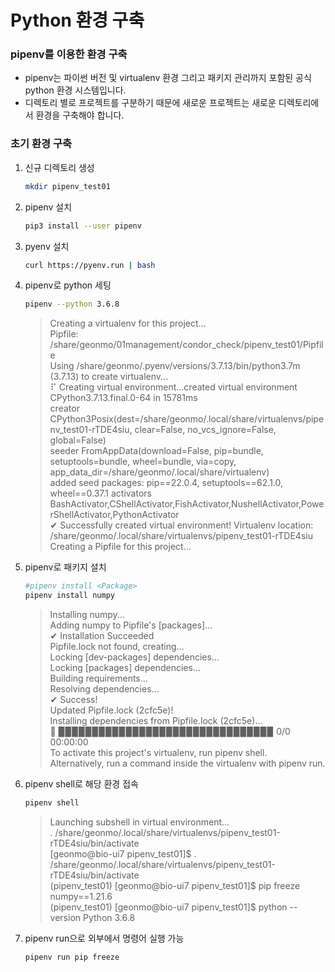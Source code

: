 # Python 환경 구축
### pipenv를 이용한 환경 구축
* pipenv는 파이썬 버전 및 virtualenv 환경 그리고 패키지 관리까지 포함된 공식 python 환경 시스템입니다.
* 디렉토리 별로 프로젝트를 구분하기 때문에 새로운 프로젝트는 새로운 디렉토리에서 환경을 구축해야 합니다.

### 초기 환경 구축
1. 신규 디렉토리 생성
    ```bash
    mkdir pipenv_test01
    ```

2. pipenv 설치

    ```bash
    pip3 install --user pipenv
    ```

3. pyenv 설치

    ```bash
    curl https://pyenv.run | bash
    ```

4. pipenv로 python 세팅

    ```bash
    pipenv --python 3.6.8
    ```
    >Creating a virtualenv for this project...\
    Pipfile: /share/geonmo/01management/condor_check/pipenv_test01/Pipfile\
    Using /share/geonmo/.pyenv/versions/3.7.13/bin/python3.7m (3.7.13) to create virtualenv...                                                                    
    ⠏ Creating virtual environment...created virtual environment CPython3.7.13.final.0-64 in 15781ms                                                              
    creator CPython3Posix(dest=/share/geonmo/.local/share/virtualenvs/pipenv_test01-rTDE4siu, clear=False, no_vcs_ignore=False, global=False)              
    seeder FromAppData(download=False, pip=bundle, setuptools=bundle, wheel=bundle, via=copy, app_data_dir=/share/geonmo/.local/share/virtualenv)               
    added seed packages: pip==22.0.4, setuptools==62.1.0, wheel==0.37.1
    activators BashActivator,CShellActivator,FishActivator,NushellActivator,PowerShellActivator,PythonActivator\
    ✔ Successfully created virtual environment!
    Virtualenv location: /share/geonmo/.local/share/virtualenvs/pipenv_test01-rTDE4siu                                                                          
    Creating a Pipfile for this project...

5. pipenv로 패키지 설치
    ```bash
    #pipenv install <Package>
    pipenv install numpy
    ```
    >Installing numpy...\
    Adding numpy to Pipfile's [packages]...\
    ✔ Installation Succeeded\
    Pipfile.lock not found, creating...\
    Locking [dev-packages] dependencies...\
    Locking [packages] dependencies...\
    Building requirements...\
    Resolving dependencies...\
    ✔ Success!\
    Updated Pipfile.lock (2cfc5e)!\
    Installing dependencies from Pipfile.lock (2cfc5e)...\
    🐍   ▉▉▉▉▉▉▉▉▉▉▉▉▉▉▉▉▉▉▉▉▉▉▉▉▉▉▉▉▉▉▉▉ 0/0  00:00:00\
    To activate this project's virtualenv, run pipenv shell.\
    Alternatively, run a command inside the virtualenv with pipenv run.

6. pipenv shell로 해당 환경 접속
    ```bash
    pipenv shell 
    ```
    >Launching subshell in virtual environment...\
    . /share/geonmo/.local/share/virtualenvs/pipenv_test01-rTDE4siu/bin/activate\
    [geonmo@bio-ui7 pipenv_test01]$  . /share/geonmo/.local/share/virtualenvs/pipenv_test01-rTDE4siu/bin/activate\
    (pipenv_test01) [geonmo@bio-ui7 pipenv_test01]$ pip freeze\
    numpy==1.21.6\
    (pipenv_test01) [geonmo@bio-ui7 pipenv_test01]$ python --version
    Python 3.6.8

7. pipenv run으로 외부에서 명령어 실행 가능
    ```bash
    pipenv run pip freeze
    ```

